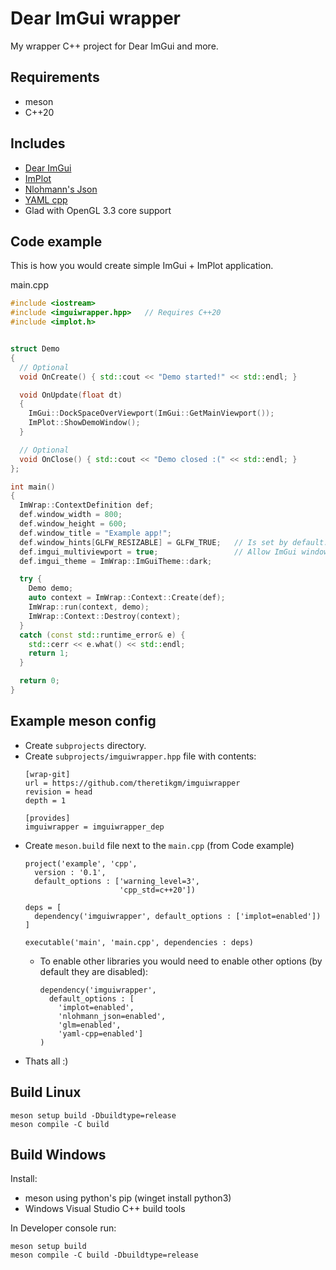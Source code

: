 # Dear ImGui wrapper
My wrapper C++ project for Dear ImGui and more.

## Requirements
- meson
- C++20

## Includes
- [Dear ImGui](https://github.com/ocornut/imgui)
- [ImPlot](https://github.com/epezent/implot)
- [Nlohmann's Json](https://github.com/nlohmann/json)
- [YAML cpp](https://github.com/jbeder/yaml-cpp)
- Glad with OpenGL 3.3 core support

## Code example
This is how you would create simple ImGui + ImPlot application.

main.cpp
```C++
#include <iostream>
#include <imguiwrapper.hpp>   // Requires C++20
#include <implot.h>


struct Demo
{
  // Optional
  void OnCreate() { std::cout << "Demo started!" << std::endl; }

  void OnUpdate(float dt)
  {
    ImGui::DockSpaceOverViewport(ImGui::GetMainViewport());
    ImPlot::ShowDemoWindow();
  }

  // Optional
  void OnClose() { std::cout << "Demo closed :(" << std::endl; }
};

int main()
{
  ImWrap::ContextDefinition def;
  def.window_width = 800;
  def.window_height = 600;
  def.window_title = "Example app!";
  def.window_hints[GLFW_RESIZABLE] = GLFW_TRUE;   // Is set by default. This is only example of hints.
  def.imgui_multiviewport = true;                 // Allow ImGui windows to be dragged out of the main window.
  def.imgui_theme = ImWrap::ImGuiTheme::dark;

  try {
    Demo demo;
    auto context = ImWrap::Context::Create(def);
    ImWrap::run(context, demo);
    ImWrap::Context::Destroy(context);
  }
  catch (const std::runtime_error& e) {
    std::cerr << e.what() << std::endl;
    return 1;
  }

  return 0;
}
```

## Example meson config
- Create `subprojects` directory.
- Create `subprojects/imguiwrapper.hpp` file with contents:
  ```
  [wrap-git]
  url = https://github.com/theretikgm/imguiwrapper
  revision = head
  depth = 1
  
  [provides]
  imguiwrapper = imguiwrapper_dep
  ```
- Create `meson.build` file next to the `main.cpp` (from Code example)
  ```meson
  project('example', 'cpp', 
    version : '0.1',
    default_options : ['warning_level=3',
                       'cpp_std=c++20'])
  
  deps = [
    dependency('imguiwrapper', default_options : ['implot=enabled'])
  ]
  
  executable('main', 'main.cpp', dependencies : deps)
  ```
  - To enable other libraries you would need to enable other options (by default they are disabled):
    ```meson
    dependency('imguiwrapper', 
      default_options : [
        'implot=enabled',
        'nlohmann_json=enabled',
        'glm=enabled',
        'yaml-cpp=enabled']
    )
    ```
- Thats all :)

## Build Linux

    meson setup build -Dbuildtype=release
    meson compile -C build

## Build Windows
Install:
  - meson using python's pip (winget install python3)
  - Windows Visual Studio C++ build tools

In Developer console run:

    meson setup build
    meson compile -C build -Dbuildtype=release
